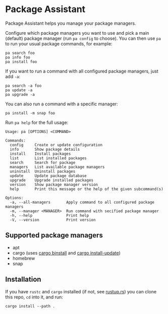 # Package Assistant

Package Assistant helps you manage your package managers.

Configure which package managers you want to use and pick a main (default) package manager (run `pa config` to choose).
You can then use `pa` to run your usual package commands, for example:

```shell
pa search foo
pa info foo
pa install foo
```

If you want to run a command with all configured package managers, just add `-a`:

```shell
pa search -a foo
pa update -a
pa upgrade -a
```

You can also run a command with a specific manager:

```shell
pa install -m snap foo
```

Run `pa help` for the full usage:

```
Usage: pa [OPTIONS] <COMMAND>

Commands:
  config     Create or update configuration
  info       Show package details
  install    Install packages
  list       List installed packages
  search     Search for package
  managers   List available package managers
  uninstall  Uninstall packages
  update     Update package database
  upgrade    Upgrade installed packages
  version    Show package manager version
  help       Print this message or the help of the given subcommand(s)

Options:
  -a, --all-managers       Apply command to all configured package managers
  -m, --manager <MANAGER>  Run command with secified package manager
  -h, --help               Print help
  -V, --version            Print version
```

## Supported package managers

- apt
- cargo (uses [cargo binstall](https://github.com/cargo-bins/cargo-binstall) and [cargo install-update](https://github.com/nabijaczleweli/cargo-update))
- homebrew
- snap

## Installation

If you have `rustc` and `cargo` installed (if not, see [rustup.rs](https://rustup.rs/))
you can clone this repo, `cd` into it, and run:

```shell
cargo install --path .
```
